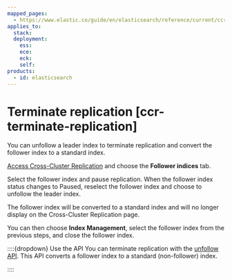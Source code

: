 ```yaml
---
mapped_pages:
  - https://www.elastic.co/guide/en/elasticsearch/reference/current/ccr-terminate-replication.html
applies_to:
  stack:
  deployment:
    ess:
    ece:
    eck:
    self:
products:
  - id: elasticsearch
---
```


# Terminate replication [ccr-terminate-replication]

You can unfollow a leader index to terminate replication and convert the follower index to a standard index.

[Access Cross-Cluster Replication](manage-cross-cluster-replication.md#ccr-access-ccr) and choose the **Follower indices** tab.

Select the follower index and pause replication. When the follower index status changes to Paused, reselect the follower index and choose to unfollow the leader index.

The follower index will be converted to a standard index and will no longer display on the Cross-Cluster Replication page.

You can then choose **Index Management**, select the follower index from the previous steps, and close the follower index.

::::{dropdown} Use the API
You can terminate replication with the [unfollow API](https://www.elastic.co/docs/api/doc/elasticsearch/operation/operation-ccr-unfollow). This API converts a follower index to a standard (non-follower) index.

::::


